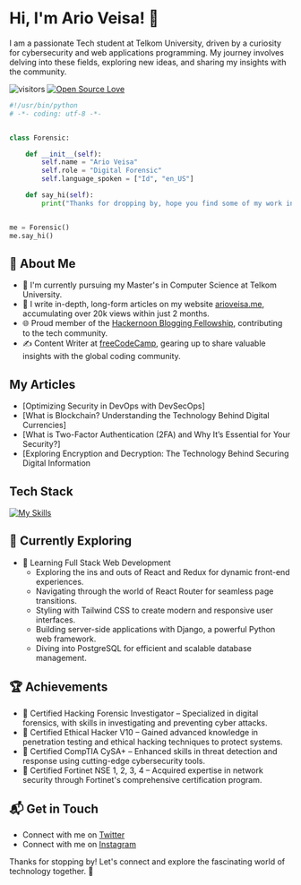 # Hi, I'm Ario Veisa! 👋

I am a passionate Tech student at Telkom University, driven by a curiosity for cybersecurity and web applications programming. My journey involves delving into these fields, exploring new ideas, and sharing my insights with the community.


![visitors](https://visitor-badge.laobi.icu/badge?page_id=zhenye-na.zhenye-na)
[![Open Source Love](https://badges.frapsoft.com/os/v1/open-source.svg?v=102)](https://github.com/ellerbrock/open-source-badge/)

```python
#!/usr/bin/python
# -*- coding: utf-8 -*-


class Forensic:

    def __init__(self):
        self.name = "Ario Veisa"
        self.role = "Digital Forensic"
        self.language_spoken = ["Id", "en_US"]

    def say_hi(self):
        print("Thanks for dropping by, hope you find some of my work interesting.")


me = Forensic()
me.say_hi()
```


## 🚀 About Me

- 🔭 I'm currently pursuing my Master's in Computer Science at Telkom University.
- 📝 I write in-depth, long-form articles on my website [arioveisa.me](https://arioveisa.me), accumulating over 20k views within just 2 months.
- 🌐 Proud member of the [Hackernoon Blogging Fellowship](https://hackernoon.com/), contributing to the tech community.
- ✍️ Content Writer at [freeCodeCamp](https://www.freecodecamp.org/), gearing up to share valuable insights with the global coding community.

## My Articles
- [Optimizing Security in DevOps with DevSecOps]
- [What is Blockchain? Understanding the Technology Behind Digital Currencies]
- [What is Two-Factor Authentication (2FA) and Why It’s Essential for Your Security?]
- [Exploring Encryption and Decryption: The Technology Behind Securing Digital Information

## Tech Stack
[![My Skills](https://skillicons.dev/icons?i=js,html,css,wasm,aws,gcp,azure,react,vue,flutter,java,kotlin,nodejs,figma)](https://skillicons.dev)

## 🌱 Currently Exploring

- 🚀 Learning Full Stack Web Development
  - Exploring the ins and outs of React and Redux for dynamic front-end experiences.
  - Navigating through the world of React Router for seamless page transitions.
  - Styling with Tailwind CSS to create modern and responsive user interfaces.
  - Building server-side applications with Django, a powerful Python web framework.
  - Diving into PostgreSQL for efficient and scalable database management.

## 🏆 Achievements

- 🌟 Certified Hacking Forensic Investigator – Specialized in digital forensics, with skills in investigating and preventing cyber attacks.
- 🌟 Certified Ethical Hacker V10 – Gained advanced knowledge in penetration testing and ethical hacking techniques to protect systems.
- 🌟 Certified CompTIA CySA+ – Enhanced skills in threat detection and response using cutting-edge cybersecurity tools.
- 🌟 Certified Fortinet NSE 1, 2, 3, 4 – Acquired expertise in network security through Fortinet's comprehensive certification program.


## 📬 Get in Touch

- Connect with me on [Twitter](https://twitter.com/arioveisa)
- Connect with me on [Instagram](https://instagram.com/arioveisa)


Thanks for stopping by! Let's connect and explore the fascinating world of technology together. 🚀
